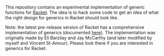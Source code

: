 This repository contains an experimental implementation of generic functions
for [Racket](http://www.racket-lang.org). The idea is to hack some code to
get an idea of what the right design for generics in Racket should look like.

Note: the latest pre-release version of Racket has a comprehensive implementation
of generics (documented [here](http://pre.racket-lang.org/docs/html/reference/struct-generics.html)).
The implementation was originally made by Eli Barzilay and Jay McCarthy (and later
modified by myself and Vincent St-Amour). Please look there if you are interested in
generics for Racket.